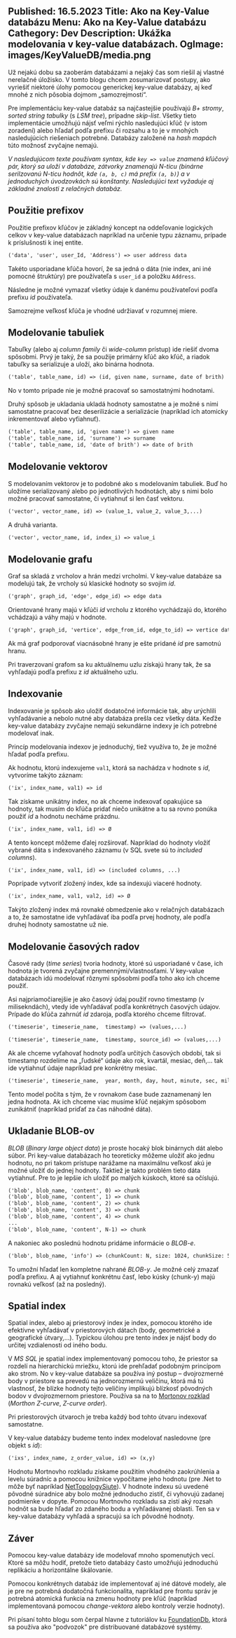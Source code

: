Published: 16.5.2023
Title: Ako na Key-Value databázu
Menu: Ako na Key-Value databázu
Cathegory: Dev
Description: Ukážka modelovania v key-value databázach.
OgImage: images/KeyValueDB/media.png
---
Už nejakú dobu sa zaoberám databázami a nejaký čas som riešil aj vlastné nerelačné úložisko. V tomto blogu chcem zosumarizovať postupy,
ako vyriešiť niektoré úlohy pomocou generickej key-value databázy,
aj keď mnohé z nich pôsobia dojmom „samozrejmosti“.

Pre implementáciu key-value databáz sa najčastejšie používajú _B+ stromy_, _sorted string tabulky_ (s _LSM tree_), prípadne _skip-list_. 
Všetky tieto implementácie umožňujú nájsť veľmi rýchlo nasledujúci kľúč (v istom zoradení) alebo hľadať podľa prefixu či rozsahu
a to je v mnohých nasledujúcich riešeniach potrebné. 
Databázy založené na _hash mapách_ túto možnosť zvyčajne nemajú.

_V nasledujúcom texte používam syntax, kde `key => value` znamená kľúčový pár, ktorý sa uloží v databáze, zátvorky znamenajú N-ticu
(binárne serilzovanú N-ticu hodnôt, kde `(a, b, c)` má prefix `(a, b)`) a v jednoduchých úvodzovkách sú konštanty.
Nasledujúci text vyžaduje aj základné znalosti z relačných databáz._

## Použitie prefixov
Použitie prefixov kľúčov je základný koncept na oddeľovanie logických celkov v key-value databázach napríklad na určenie typu záznamu,
prípade k príslušnosti k inej entite.

```handlebars
('data', 'user', user_Id, 'Address') => user address data
```

Takéto usporiadane kľúča hovorí, že sa jedná o dáta (nie index, ani iné pomocné štruktúry) pre používateľa s `user_id` a položku `Address`.

Následne je možné vymazať všetky údaje k danému používateľovi podľa prefixu _id_ používateľa.

Samozrejme veľkosť kľúča je vhodné udržiavať v rozumnej miere.

## Modelovanie tabuliek 
Tabuľky (alebo aj _column family_ či _wide-column_ prístup) ide riešiť dvoma spôsobmi. Prvý je taký, že sa použije primárny kľúč ako kľúč, a riadok tabuľky sa serializuje a uloží,
ako binárna hodnota.

```handlebars
('table', table_name, id) => (id, given name, surname, date of brith)
```

No v tomto prípade nie je možné pracovať so samostatnými hodnotami.

Druhý spôsob je ukladania ukladá hodnoty samostatne a je možné s nimi samostatne pracovať bez deserilizácie a serializácie
(napríklad ich atomicky inkrementovať alebo vyťiahnuť).

```handlebars
('table', table_name, id, 'given name') => given name
('table', table_name, id, 'surname') => surname
('table', table_name, id, 'date of brith') => date of brith
```

## Modelovanie vektorov
S modelovaním vektorov je to podobné ako s modelovaním tabuliek.
Buď ho uložíme serializovaný alebo po jednotlivých hodnotách, aby s nimi bolo možné pracovať samostatne, či vytiahnuť si len časť vektoru.

```handlebars
('vector', vector_name, id) => (value_1, value_2, value_3,...)
```

A druhá varianta.

```handlebars
('vector', vector_name, id, index_i) => value_i
```

## Modelovanie grafu
Graf sa skladá z vrcholov a hrán medzi vrcholmi. V key-value databáze sa modelujú tak, že vrcholy sú klasické hodnoty so svojim _id_.

```handlebars
('graph', graph_id, 'edge', edge_id) => edge data

```

Orientované hrany majú v kľúči _id_ vrcholu z ktorého vychádzajú do, ktorého vchádzajú a váhy majú v hodnote.

```handlebars
('graph', graph_id, 'vertice', edge_from_id, edge_to_id) => vertice data

```

Ak má graf podporovať viacnásobné hrany je ešte pridané _id_ pre samotnú hranu.

Pri traverzovaní grafom sa ku aktuálnemu uzlu získajú hrany tak, že sa vyhľadajú podľa prefixu z _id_ aktuálneho uzlu.

## Indexovanie
Indexovanie je spôsob ako uložiť dodatočné informácie tak, aby urýchlili vyhľadávanie a nebolo nutné aby databáza prešla cez všetky dáta.
Keďže key-value databázy zvyčajne nemajú sekundárne indexy je ich potrebné modelovať inak.

Princíp modelovania indexov je jednoduchý, tiež využíva to, že je možné hľadať podľa prefixu.

Ak hodnotu, ktorú indexujeme `val1`, ktorá sa nachádza v hodnote s _id_,  vytvoríme takýto záznam:

```handlebars
('ix', index_name, val1) => id

```

Tak získame unikátny index, no ak chceme indexovať opakujúce sa hodnoty, tak musím do kľúča pridať niečo unikátne 
a tu sa rovno ponúka použiť _id_ a hodnotu necháme prázdnu.

```handlebars
('ix', index_name, val1, id) => Ø

```

A tento koncept môžeme ďalej rozširovať. Napríklad do hodnoty vložiť vybrané dáta s indexovaného záznamu (v SQL svete sú to _included columns_).

```handlebars
('ix', index_name, val1, id) => (included columns, ...)

```

Poprípade vytvoriť zložený index, kde sa indexujú viaceré hodnoty.

```handlebars
('ix', index_name, val1, val2, id) => Ø

```

Takýto zložený index má rovnaké obmedzenie ako v relačných databázach a to, že samostatne ide vyhľadávať iba podľa prvej hodnoty, ale podľa druhej hodnoty samostatne už nie.

## Modelovanie časových radov

Časové rady (_time series_) tvoria hodnoty, ktoré sú usporiadané v čase, ich hodnota je tvorená zvyčajne premennými/vlastnosťami.
V key-value databázach idú modelovať rôznymi spôsobmi podľa toho ako ich chceme použiť.

Asi najpriamočiarejšie je ako časový údaj  použiť rovno timestamp (v milisekndách), vtedy ide vyhľadávať podľa konkrétnych časových údajov.
Prípade do kľúča zahrnúť _id_ zdaroja, podľa ktorého chceme filtrovať.

```handlebars
('timeserie', timeserie_name,  timestamp) => (values,...)
```

```handlebars
('timeserie', timeserie_name,  timestamp, source_id) => (values,...)
```

Ak ale chceme vyťahovať hodnoty podľa určitých časových období,
tak si timestamp rozdelíme na „ľudské“ údaje ako rok, kvartál, mesiac, deň,... tak ide vytiahnuť údaje napríklad pre konkrétny mesiac.

```handlebars
('timeserie', timeserie_name,  year, month, day, hout, minute, sec, milisec) => (values,...)
```

Tento model počíta s tým, že v rovnakom čase bude zaznamenaný len jedna hodnota. Ak ich chceme viac musíme kľúč nejakým spôsobom zunikátniť (napríklad priďať za čas náhodné dáta).

## Ukladanie BLOB-ov
_BLOB_ (_Binary large object data_) je proste hocaký blok binárnych dát alebo súbor.
Pri key-value databázach ho teoreticky môžeme uložiť ako jednu hodnotu, no pri takom prístupe narážame na maximálnu veľkosť akú je možné uložiť do jednej hodnoty.
Taktiež je takto problém tieto dáta vytiahnuť. Pre to je lepšie ich uložiť po malých kúskoch, ktoré sa očíslujú.

```handlebars
('blob', blob_name, 'content', 0) => chunk
('blob', blob_name, 'content', 1) => chunk
('blob', blob_name, 'content', 2) => chunk
('blob', blob_name, 'content', 3) => chunk
('blob', blob_name, 'content', 4) => chunk
...
('blob', blob_name, 'content', N-1) => chunk
```

A nakoniec ako poslednú hodnotu pridáme informácie o _BLOB-e_.
```handlebars
('blob', blob_name, 'info') => (chunkCount: N, size: 1024, chunkSize: 512, name: foobar.pdf)`
```

To umožní hľadať len kompletne nahrané _BLOB-y_. Je možné celý zmazať podľa prefixu.
A aj vytiahnuť konkrétnu časť, lebo kúsky (chunk-y) majú rovnakú veľkosť (až na posledný).

## Spatial index
Spatial index, alebo aj priestorový index je index,
pomocou ktorého ide efektívne vyhľadávať v priestorových dátach (body, geometrické a geografické útvary,...).
Typickou úlohou pre tento index je nájsť body do určitej vzdialenosti od iného bodu. 

V _MS SQL_ je spatial index implementovaný pomocou toho, že priestor sa rozdelí na hierarchickú mriežku,
ktorú ide prehľadať podobným princípom ako strom. No v key-value databáze sa používa iný postup –
dvojrozmerné body v priestore sa prevedú na jednorozmernú veličinu,
ktorá má tú vlastnosť, že blízke hodnoty tejto veličiny implikujú blízkosť pôvodných bodov v dvojrozmernom priestore.
Používa sa na to [Mortonov rozklad](https://cs.wikipedia.org/wiki/Morton%C5%AFv_rozklad) (_Morthon Z-curve_, _Z-curve order_).

Pri priestorových útvaroch je treba každý bod tohto útvaru indexovať samostatne.

V key-value databázy budeme tento index modelovať nasledovne (pre objekt s _id_):

```handlebars
('ixs', index_name, z_order_value, id) => (x,y)
```

Hodnotu Mortnovho rozkladu získame použitím vhodného zaokrúhlenia a levelu súradníc a pomocou knižnice vypočítame jeho hodnotu 
(pre .Net to môže byť napríklad [NetTopologySiute](https://nettopologysuite.github.io/NetTopologySuite/api/NetTopologySuite.Shape.Fractal.MortonCode.html)).
V hodnote indexu sú uvedené pôvodné súradnice aby bolo možné jednoducho zistiť, či vyhovujú zadanej podmienke v dopyte.
Pomocou Mortnovho rozkladu sa zistí aký rozsah hodnôt sa bude hľadať zo zdaného bodu a vyhľadávanej oblasti.
Ten sa v key-value databázy vyhľadá a spracujú sa ich pôvodné hodnoty.

## Záver
Pomocou key-value databázy ide modelovať mnoho spomenutých vecí. Ktoré sa môžu hodiť, pretože tieto databázy často umožňujú jednoduchú replikáciu a horizontálne škálovanie.

Pomocou konkrétnych databáz ide implementovať aj iné dátové modely, ale je pre ne potrebná dodatočná funkcionalita, napríklad pre frontu správ je potrebná atomická funkcia na zmenu hodnoty pre kľúč (napríklad implementovaná pomocou _change-vektora_ alebo kontroly verzie hodnoty).

Pri písaní tohto blogu som čerpal hlavne z tutoriálov ku [FoundationDb](https://www.foundationdb.org/),
ktorá sa používa ako "podvozok" pre distribuované databázové systémy.
